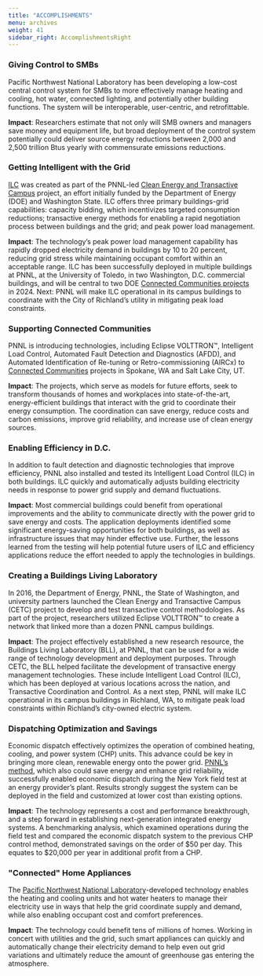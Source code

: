 ```yaml
---
title: "ACCOMPLISHMENTS"
menu: archives
weight: 41
sidebar_right: AccomplishmentsRight
---
```


### Giving Control to SMBs

 Pacific Northwest National Laboratory has been developing a low-cost central control system for SMBs to more effectively manage heating and cooling, hot water, connected lighting, and potentially other building functions. The system will be interoperable, user-centric, and retrofittable.

**Impact**: Researchers estimate that not only will SMB owners and managers save money and equipment life, but broad deployment of the control system potentially could deliver source energy reductions between 2,000 and 2,500 trillion Btus yearly with commensurate emissions reductions.

### Getting Intelligent with the Grid

 [ILC](https://www.pnnl.gov/intelligent-load-control) was created as part of the PNNL-led [Clean Energy and Transactive Campus](https://www.pnnl.gov/projects/clean-energy-and-transactive-campus) project, an effort initially funded by the Department of Energy (DOE) and Washington State. ILC offers three primary buildings-grid capabilities: capacity bidding, which incentivizes targeted consumption reductions; transactive energy methods for enabling a rapid negotiation process between buildings and the grid; and peak power load management.

**Impact**: The technology’s peak power load management capability has rapidly dropped electricity demand in buildings by 10 to 20 percent, reducing grid stress while maintaining occupant comfort within an acceptable range. ILC has been successfully deployed in multiple buildings at PNNL, at the University of Toledo, in two Washington, D.C. commercial buildings, and will be central to two DOE [Connected Communities projects](https://www.pnnl.gov/news-media/pnnl-helps-build-connected-communities) in 2024. Next: PNNL will make ILC operational in its campus buildings to coordinate with the City of Richland’s utility in mitigating peak load constraints.

### Supporting Connected Communities

PNNL is introducing technologies, including Eclipse VOLTTRON™, Intelligent Load Control, Automated Fault Detection and Diagnostics (AFDD), and Automated Identification of Re-tuning or Retro-commissioning (AIRCx) to [Connected Communities](https://www.pnnl.gov/news-media/pnnl-helps-build-connected-communities) projects in Spokane, WA and Salt Lake City, UT.

**Impact**: The projects, which serve as models for future efforts, seek to transform thousands of homes and workplaces into state-of-the-art, energy-efficient buildings that interact with the grid to coordinate their energy consumption. The coordination can save energy, reduce costs and carbon emissions, improve grid reliability, and increase use of clean energy sources.

### Enabling Efficiency in D.C.

In addition to fault detection and diagnostic technologies that improve efficiency, PNNL also installed and tested its Intelligent Load Control (ILC) in both buildings. ILC quickly and automatically adjusts building electricity needs in response to power grid supply and demand fluctuations.

**Impact**: Most commercial buildings could benefit from operational improvements and the ability to communicate directly with the power grid to save energy and costs. The application deployments identified some significant energy-saving opportunities for both buildings, as well as infrastructure issues that may hinder effective use. Further, the lessons learned from the testing will help potential future users of ILC and efficiency applications reduce the effort needed to apply the technologies in buildings.

### Creating a Buildings Living Laboratory

In 2016, the Department of Energy, PNNL, the State of Washington, and university partners launched the Clean Energy and Transactive Campus (CETC) project to develop and test transactive control methodologies. As part of the project, researchers utilized Eclipse VOLTTRON™ to create a network that linked more than a dozen PNNL campus buildings.

**Impact**: The project effectively established a new research resource, the Buildings Living Laboratory (BLL), at PNNL, that can be used for a wide range of technology development and deployment purposes. Through CETC, the BLL helped facilitate the development of transactive energy management technologies. These include Intelligent Load Control (ILC), which has been deployed at various locations across the nation, and Transactive Coordination and Control. As a next step, PNNL will make ILC operational in its campus buildings in Richland, WA, to mitigate peak load constraints within Richland’s city-owned electric system.

### Dispatching Optimization and Savings

Economic dispatch effectively optimizes the operation of combined heating, cooling, and power system (CHP) units. This advance could be key in bringing more clean, renewable energy onto the power grid.
[PNNL’s method](https://www.pnnl.gov/news-media/dispatch-delivers-good-energy-news), which also could save energy and enhance grid reliability, successfully enabled economic dispatch during the New York field test at an energy provider’s plant. Results strongly suggest the system can be deployed in the field and customized at lower cost than existing options.

**Impact**: The technology represents a cost and performance breakthrough, and a step forward in establishing next-generation integrated energy systems. A benchmarking analysis, which examined operations during the field test and compared the economic dispatch system to the previous CHP control method, demonstrated savings on the order of $50 per day. This equates to $20,000 per year in additional profit from a CHP.

### <a name='connecting-home-appliances'></a>"Connected" Home Appliances

The [Pacific Northwest National Laboratory](https://www.pnnl.gov/news-media/electric-connection-homes-helping-grid)-developed technology enables the heating and cooling units and hot water heaters to manage their electricity use in ways that help the grid coordinate supply and demand, while also enabling occupant cost and comfort preferences.

**Impact**: The technology could benefit tens of millions of homes. Working in concert with utilities and the grid, such smart appliances can quickly and automatically change their electricity demand to help even out grid variations and ultimately reduce the amount of greenhouse gas entering the atmosphere.
